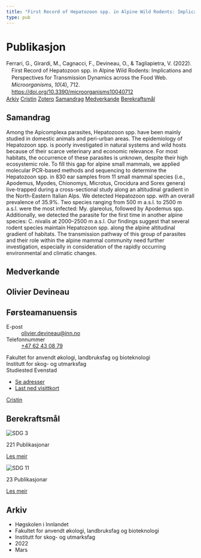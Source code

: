```yaml
---
title: "First Record of Hepatozoon spp. in Alpine Wild Rodents: Implications and Perspectives for Transmission Dynamics across the Food Web"
type: pub
---
```

<h1>Publikasjon</h1>
<article id="csl-bib-container-5YYKHKYX" class="csl-bib-container">
  <div class="csl-bib-body" style="line-height: 1.35; padding-left: 1em; text-indent:-1em;">
  <div class="csl-entry">Ferrari, G., Girardi, M., Cagnacci, F., Devineau, O., &amp; Tagliapietra, V. (2022). First Record of Hepatozoon spp. in Alpine Wild Rodents: Implications and Perspectives for Transmission Dynamics across the Food Web. <i>Microorganisms</i>, <i>10</i>(4), 712. <a href="https://doi.org/10.3390/microorganisms10040712">https://doi.org/10.3390/microorganisms10040712</a></div>
</div>
  <div class="csl-bib-buttons">
    <a href="#taxonomy-article-5YYKHKYX" class="csl-bib-button">Arkiv</a>
    <a href="https://app.cristin.no/results/show.jsf?id=2013113" alt="Cristin URL" class="csl-bib-button">Cristin</a>
    <a href="http://zotero.org/groups/5022929/items/5YYKHKYX" alt="Zotero URL" class="csl-bib-button">Zotero</a>
    <a href="#abstract-article-5YYKHKYX" class="csl-bib-button">Samandrag</a>
    <a href="#contributors-article-5YYKHKYX" class="csl-bib-button">Medverkande</a>
    <a href="#sdg-article-5YYKHKYX" class="csl-bib-button">Berekraftsmål</a>
  </div>
  <div id="csl-bib-meta-container-5YYKHKYX"></div>
</article>
<div id="csl-bib-meta-5YYKHKYX" class="csl-bib-meta">
  <article id="abstract-article-5YYKHKYX" class="abstract-article">
    <h1>Samandrag</h1>
    Among the Apicomplexa parasites, Hepatozoon spp. have been mainly studied in domestic animals and peri-urban areas. The epidemiology of Hepatozoon spp. is poorly investigated in natural systems and wild hosts because of their scarce veterinary and economic relevance. For most habitats, the occurrence of these parasites is unknown, despite their high ecosystemic role. To fill this gap for alpine small mammals, we applied molecular PCR-based methods and sequencing to determine the Hepatozoon spp. in 830 ear samples from 11 small mammal species (i.e., Apodemus, Myodes, Chionomys, Microtus, Crocidura and Sorex genera) live-trapped during a cross-sectional study along an altitudinal gradient in the North-Eastern Italian Alps. We detected Hepatozoon spp. with an overall prevalence of 35.9%. Two species ranging from 500 m a.s.l. to 2500 m a.s.l. were the most infected: My. glareolus, followed by Apodemus spp. Additionally, we detected the parasite for the first time in another alpine species: C. nivalis at 2000–2500 m a.s.l. Our findings suggest that several rodent species maintain Hepatozoon spp. along the alpine altitudinal gradient of habitats. The transmission pathway of this group of parasites and their role within the alpine mammal community need further investigation, especially in consideration of the rapidly occurring environmental and climatic changes.
  </article>
  <article id="contributors-article-5YYKHKYX" class="contributors-article">
    <h1>Medverkande</h1>
    <div class="personas">
<div class="vrtx-hinn-person-card">
<div class="photo">
<i class="lar la-user-circle missing-person"></i>
</div>
<div class="info">
<hgroup><h1>Olivier Devineau</h1>
<h2>Førsteamanuensis</h2>
</hgroup><dl>
<dt>E-post</dt>
<dd>
<a href="mailto:olivier.devineau@inn.no">olivier.devineau@inn.no</a>
</dd>
<dt>Telefonnummer</dt>
<dd><a href="tel:+4762430879">
+47 62 43 08 79
</a></dd>
</dl>
<p>
Fakultet for anvendt økologi, landbruksfag og bioteknologi<br>
Institutt for skog- og utmarksfag<br>
Studiested Evenstad
</p>
<ul class="vrtx-hinn-links">
<li><a href="https://www.inn.no/finn-en-ansatt/olivier-devineau.html#vrtx-hinn-addresses">Se adresser</a></li>
<li><a href="https://www.inn.no/finn-en-ansatt/olivier-devineau.html?vrtx=vcf">Last ned visittkort</a></li>
</ul>
</div>
</div>
<a href="https://app.cristin.no/persons/show.jsf?id=598473" alt="Cristin URL" class="personas-cristin">Cristin</a>
</div>
  </article>
  <article id="sdg-article-5YYKHKYX" class="sdg-article">
    <h1>Berekraftsmål</h1>
    <div class="sdg-container"><div id="sdg3" class="sdg">
<img src="{{< params subfolder >}}images/sdg/sdg03_no.png" class="image" alt="SDG 3">
<div class="sdg-overlay">
<p class="sdg-publication-count"><span>221</span> Publikasjonar</p>
<p><a href="https://www.fn.no/om-fn/fns-baerekraftsmaal/god-helse-og-livskvalitet?lang=nno-NO" class="sdg-read-more">Les meir</a></p>
</div>
</div> <div id="sdg11" class="sdg">
<img src="{{< params subfolder >}}images/sdg/sdg11_no.png" class="image" alt="SDG 11">
<div class="sdg-overlay">
<p class="sdg-publication-count"><span>23</span> Publikasjonar</p>
<p><a href="https://www.fn.no/om-fn/fns-baerekraftsmaal/baerekraftige-byer-og-lokalsamfunn?lang=nno-NO" class="sdg-read-more">Les meir</a></p>
</div>
</div></div>
  </article>
  <article id="taxonomy-article-5YYKHKYX" class="taxonomy-article">
    <h1>Arkiv</h1>
    <ul>
      <li>Høgskolen i Innlandet</li>
      <li>Fakultet for anvendt økologi, landbruksfag og bioteknologi</li>
      <li>Institutt for skog- og utmarksfag</li>
      <li>2022</li>
      <li>Mars</li>
    </ul>
  </article>
</div>
